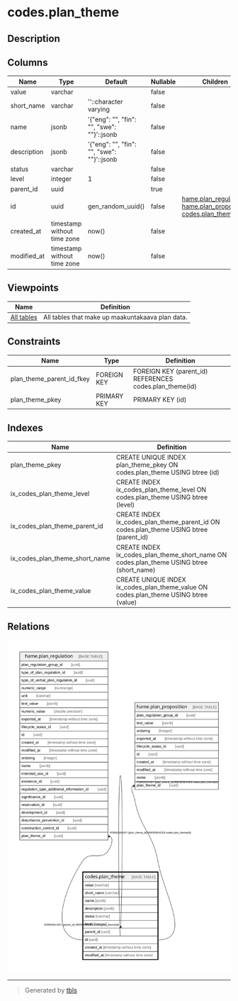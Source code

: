 # codes.plan_theme

## Description

## Columns

| Name | Type | Default | Nullable | Children | Parents | Comment |
| ---- | ---- | ------- | -------- | -------- | ------- | ------- |
| value | varchar |  | false |  |  |  |
| short_name | varchar | ''::character varying | false |  |  |  |
| name | jsonb | '{"eng": "", "fin": "", "swe": ""}'::jsonb | false |  |  |  |
| description | jsonb | '{"eng": "", "fin": "", "swe": ""}'::jsonb | false |  |  |  |
| status | varchar |  | false |  |  |  |
| level | integer | 1 | false |  |  |  |
| parent_id | uuid |  | true |  | [codes.plan_theme](codes.plan_theme.md) |  |
| id | uuid | gen_random_uuid() | false | [hame.plan_regulation](hame.plan_regulation.md) [hame.plan_proposition](hame.plan_proposition.md) [codes.plan_theme](codes.plan_theme.md) |  |  |
| created_at | timestamp without time zone | now() | false |  |  |  |
| modified_at | timestamp without time zone | now() | false |  |  |  |

## Viewpoints

| Name | Definition |
| ---- | ---------- |
| [All tables](viewpoint-0.md) | All tables that make up maakuntakaava plan data. |

## Constraints

| Name | Type | Definition |
| ---- | ---- | ---------- |
| plan_theme_parent_id_fkey | FOREIGN KEY | FOREIGN KEY (parent_id) REFERENCES codes.plan_theme(id) |
| plan_theme_pkey | PRIMARY KEY | PRIMARY KEY (id) |

## Indexes

| Name | Definition |
| ---- | ---------- |
| plan_theme_pkey | CREATE UNIQUE INDEX plan_theme_pkey ON codes.plan_theme USING btree (id) |
| ix_codes_plan_theme_level | CREATE INDEX ix_codes_plan_theme_level ON codes.plan_theme USING btree (level) |
| ix_codes_plan_theme_parent_id | CREATE INDEX ix_codes_plan_theme_parent_id ON codes.plan_theme USING btree (parent_id) |
| ix_codes_plan_theme_short_name | CREATE INDEX ix_codes_plan_theme_short_name ON codes.plan_theme USING btree (short_name) |
| ix_codes_plan_theme_value | CREATE UNIQUE INDEX ix_codes_plan_theme_value ON codes.plan_theme USING btree (value) |

## Relations

![er](codes.plan_theme.svg)

---

> Generated by [tbls](https://github.com/k1LoW/tbls)
